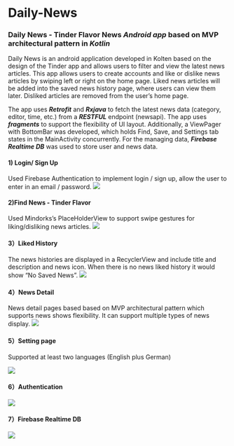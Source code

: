 # Daily-News

### Daily News - Tinder Flavor News <I>Android app</I> based on MVP architectural pattern in <I>Kotlin</I>

Daily News is an android application developed in Kolten based on the design of the Tinder app and allows users to filter and view the latest news articles. This app allows users to create accounts and like or dislike news articles by swiping left or right on the home page. Liked news articles will be added into the saved news history page, where users can view them later. Disliked articles are removed from the user’s home page. 

The app uses <B><I>Retrofit</I></B> and <B><I>Rxjava</I></B> to fetch the latest news data (category, editor, time, etc.) from a <B><I>RESTFUL</I></B> endpoint (newsapi). The app uses <B><I>fragments</I></B> to support the flexibility of UI layout. Additionally, a ViewPager with BottomBar was developed, which holds Find, Save, and Settings tab states in the MainActivity concurrently. For the managing data, <B><I>Firebase Realtime DB</I></B> was used to store user and news data.

#### 1) Login/ Sign Up
Used Firebase Authentication to implement login / sign up, allow the user to enter in an email / password.
![](https://github.com/yrong0118/Daily-News/blob/master/ReadMePic/login.png)

#### 2)Find News - Tinder Flavor
Used Mindorks’s PlaceHolderView to support swipe gestures for liking/disliking news articles.
![](https://github.com/yrong0118/Daily-News/blob/master/ReadMePic/Find%20News.png)

#### 3）Liked History
The news histories are displayed in a RecyclerView and include title and description and news icon. When there is no news liked history it would show “No Saved News”.
![](https://github.com/yrong0118/Daily-News/blob/master/ReadMePic/Liked%20History.png)

#### 4）News Detail
News detail pages based based on MVP architectural pattern which supports news shows flexibility. It can support multiple types of news display. 
![](https://github.com/yrong0118/Daily-News/blob/master/ReadMePic/News%20Detail.png)

#### 5）Setting page
Supported at least two languages (English plus German)

![](https://github.com/yrong0118/Daily-News/blob/master/ReadMePic/Setting%20page.png)

#### 6）Authentication
![](https://github.com/yrong0118/Daily-News/blob/master/ReadMePic/Authentication.png)

#### 7）Firebase Realtime DB
![](https://github.com/yrong0118/Daily-News/blob/master/ReadMePic/database.png)
